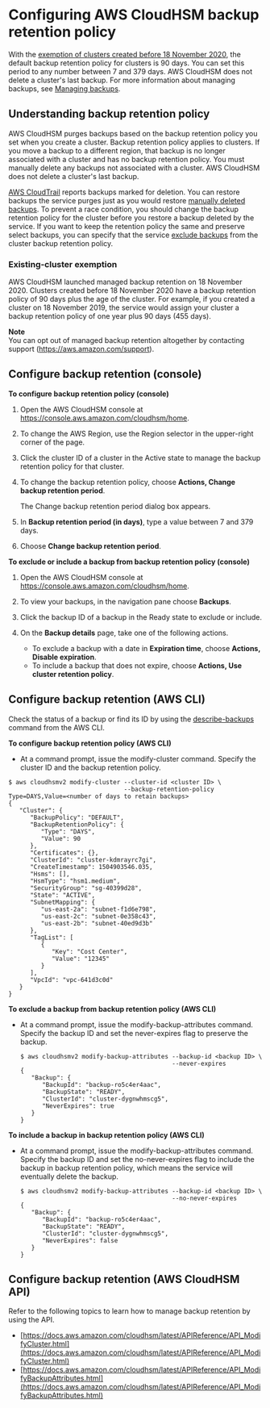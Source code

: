 # Configuring AWS CloudHSM backup retention policy<a name="manage-backup-retention"></a>

With the [exemption of clusters created before 18 November 2020](#backup-retention-exemption), the default backup retention policy for clusters is 90 days\. You can set this period to any number between 7 and 379 days\. AWS CloudHSM does not delete a cluster's last backup\. For more information about managing backups, see [Managing backups](manage-backups.md)\. 

## Understanding backup retention policy<a name="backup-retention-conceptual"></a>

AWS CloudHSM purges backups based on the backup retention policy you set when you create a cluster\. Backup retention policy applies to clusters\. If you move a backup to a different region, that backup is no longer associated with a cluster and has no backup retention policy\. You must manually delete any backups not associated with a cluster\. AWS CloudHSM does not delete a cluster's last backup\. 

[AWS CloudTrail](get-api-logs-using-cloudtrail.md) reports backups marked for deletion\. You can restore backups the service purges just as you would restore [manually deleted backups](delete-restore-backup.md)\. To prevent a race condition, you should change the backup retention policy for the cluster before you restore a backup deleted by the service\. If you want to keep the retention policy the same and preserve select backups, you can specify that the service [exclude backups](#exclude-backups-console-proc) from the cluster backup retention policy\.

### Existing\-cluster exemption<a name="backup-retention-exemption"></a>

AWS CloudHSM launched managed backup retention on 18 November 2020\. Clusters created before 18 November 2020 have a backup retention policy of 90 days plus the age of the cluster\. For example, if you created a cluster on 18 November 2019, the service would assign your cluster a backup retention policy of one year plus 90 days \(455 days\)\.

**Note**  
You can opt out of managed backup retention altogether by contacting support \([https://aws\.amazon\.com/support](https://aws.amazon.com/support)\)\. 

## Configure backup retention \(console\)<a name="backup-retention-procedural-console"></a>

**To configure backup retention policy \(console\)**

1. Open the AWS CloudHSM console at [https://console\.aws\.amazon\.com/cloudhsm/home](https://console.aws.amazon.com/cloudhsm/home)\.

1. To change the AWS Region, use the Region selector in the upper\-right corner of the page\.

1. Click the cluster ID of a cluster in the Active state to manage the backup retention policy for that cluster\.

1. To change the backup retention policy, choose **Actions, Change backup retention period**\.

   The Change backup retention period dialog box appears\.

1. In **Backup retention period \(in days\)**, type a value between 7 and 379 days\.

1. Choose **Change backup retention period**\.<a name="exclude-backups-console-proc"></a>

**To exclude or include a backup from backup retention policy \(console\)**

1. Open the AWS CloudHSM console at [https://console\.aws\.amazon\.com/cloudhsm/home](https://console.aws.amazon.com/cloudhsm/home)\.

1. To view your backups, in the navigation pane choose **Backups**\. 

1. Click the backup ID of a backup in the Ready state to exclude or include\.

1. On the **Backup details** page, take one of the following actions\.
   + To exclude a backup with a date in **Expiration time**, choose **Actions, Disable expiration**\.
   + To include a backup that does not expire, choose **Actions, Use cluster retention policy**\.

## Configure backup retention \(AWS CLI\)<a name="backup-retention-procedural-cli"></a>

Check the status of a backup or find its ID by using the [describe\-backups](https://docs.aws.amazon.com/cli/latest/reference/cloudhsmv2/describe-backups.html) command from the AWS CLI\.

**To configure backup retention policy \(AWS CLI\)**
+  At a command prompt, issue the modify\-cluster command\. Specify the cluster ID and the backup retention policy\. 

  ```
  $ aws cloudhsmv2 modify-cluster --cluster-id <cluster ID> \
                                  --backup-retention-policy  Type=DAYS,Value=<number of days to retain backups>
  {
     "Cluster": { 
        "BackupPolicy": "DEFAULT",
        "BackupRetentionPolicy": {
           "Type": "DAYS",
           "Value": 90
        },
        "Certificates": {},
        "ClusterId": "cluster-kdmrayrc7gi",
        "CreateTimestamp": 1504903546.035,
        "Hsms": [],
        "HsmType": "hsm1.medium",
        "SecurityGroup": "sg-40399d28",
        "State": "ACTIVE",
        "SubnetMapping": { 
           "us-east-2a": "subnet-f1d6e798",
           "us-east-2c": "subnet-0e358c43",
           "us-east-2b": "subnet-40ed9d3b" 
        },
        "TagList": [ 
           { 
              "Key": "Cost Center",
              "Value": "12345"
           }
        ],
        "VpcId": "vpc-641d3c0d"
     }
  }
  ```

**To exclude a backup from backup retention policy \(AWS CLI\)**
+ At a command prompt, issue the modify\-backup\-attributes command\. Specify the backup ID and set the never\-expires flag to preserve the backup\. 

  ```
  $ aws cloudhsmv2 modify-backup-attributes --backup-id <backup ID> \
                                            --never-expires
  {
     "Backup": { 
        "BackupId": "backup-ro5c4er4aac",
        "BackupState": "READY",
        "ClusterId": "cluster-dygnwhmscg5",
        "NeverExpires": true
     }
  }
  ```

**To include a backup in backup retention policy \(AWS CLI\)**
+ At a command prompt, issue the modify\-backup\-attributes command\. Specify the backup ID and set the no\-never\-expires flag to include the backup in backup retention policy, which means the service will eventually delete the backup\.

  ```
  $ aws cloudhsmv2 modify-backup-attributes --backup-id <backup ID> \
                                            --no-never-expires
  {
     "Backup": { 
        "BackupId": "backup-ro5c4er4aac",
        "BackupState": "READY",
        "ClusterId": "cluster-dygnwhmscg5",
        "NeverExpires": false
     }
  }
  ```

## Configure backup retention \(AWS CloudHSM API\)<a name="backup-retention-procedural-api"></a>

Refer to the following topics to learn how to manage backup retention by using the API\.
+ [https://docs.aws.amazon.com/cloudhsm/latest/APIReference/API_ModifyCluster.html](https://docs.aws.amazon.com/cloudhsm/latest/APIReference/API_ModifyCluster.html)
+ [https://docs.aws.amazon.com/cloudhsm/latest/APIReference/API_ModifyBackupAttributes.html](https://docs.aws.amazon.com/cloudhsm/latest/APIReference/API_ModifyBackupAttributes.html)